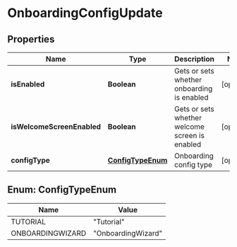 
# OnboardingConfigUpdate

## Properties
Name | Type | Description | Notes
------------ | ------------- | ------------- | -------------
**isEnabled** | **Boolean** | Gets or sets whether onboarding is enabled |  [optional]
**isWelcomeScreenEnabled** | **Boolean** | Gets or sets whether welcome screen is enabled |  [optional]
**configType** | [**ConfigTypeEnum**](#ConfigTypeEnum) | Onboarding config type |  [optional]


<a name="ConfigTypeEnum"></a>
## Enum: ConfigTypeEnum
Name | Value
---- | -----
TUTORIAL | &quot;Tutorial&quot;
ONBOARDINGWIZARD | &quot;OnboardingWizard&quot;



